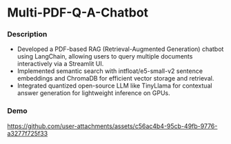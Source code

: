 # Multi-PDF-Q-A-Chatbot

### Description
* Developed a PDF-based RAG (Retrieval-Augmented Generation) chatbot using LangChain, allowing users to query multiple documents interactively via a Streamlit UI.
* Implemented semantic search with intfloat/e5-small-v2 sentence embeddings and ChromaDB for efficient vector storage and retrieval.
* Integrated quantized open-source LLM like TinyLlama for contextual answer generation for lightweight inference on GPUs.

  

### Demo
https://github.com/user-attachments/assets/c56ac4b4-95cb-49fb-9776-a3277f725f33

